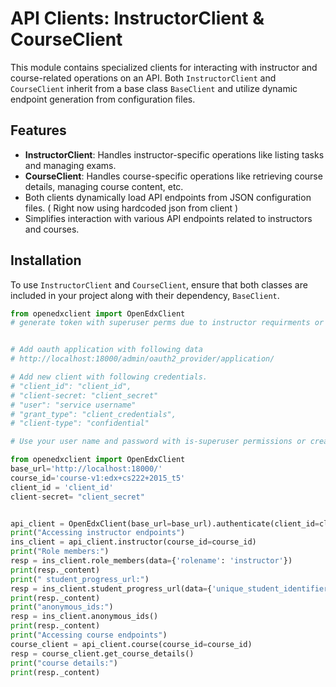 # API Clients: InstructorClient & CourseClient

This module contains specialized clients for interacting with instructor and course-related operations on an API. Both `InstructorClient` and `CourseClient` inherit from a base class `BaseClient` and utilize dynamic endpoint generation from configuration files.

## Features

- **InstructorClient**: Handles instructor-specific operations like listing tasks and managing exams.
- **CourseClient**: Handles course-specific operations like retrieving course details, managing course content, etc.
- Both clients dynamically load API endpoints from JSON configuration files. ( Right now using hardcoded json from client )
- Simplifies interaction with various API endpoints related to instructors and courses.

## Installation

To use `InstructorClient` and `CourseClient`, ensure that both classes are included in your project along with their dependency, `BaseClient`.

```python
from openedxclient import OpenEdxClient
# generate token with superuser perms due to instructor requirments or give proper role in courseroles tables.


# Add oauth application with following data
# http://localhost:18000/admin/oauth2_provider/application/

# Add new client with following credentials.
# "client_id": "client_id",
# "client-secret: "client_secret"
# "user": "service username"
# "grant_type": "client_credentials",
# "client-type": "confidential"

# Use your user name and password with is-superuser permissions or create a role in course access roles

from openedxclient import OpenEdxClient
base_url='http://localhost:18000/'
course_id='course-v1:edx+cs222+2015_t5'
client_id = 'client_id'
client-secret= "client_secret"


api_client = OpenEdxClient(base_url=base_url).authenticate(client_id=client_id, client_secret=client_secret)
print("Accessing instructor endpoints")
ins_client = api_client.instructor(course_id=course_id)
print("Role members:")
resp = ins_client.role_members(data={'rolename': 'instructor'})
print(resp._content)
print(" student_progress_url:")
resp = ins_client.student_progress_url(data={'unique_student_identifier': 'staff@example.com'})
print(resp._content)
print("anonymous_ids:")
resp = ins_client.anonymous_ids()
print(resp._content)
print("Accessing course endpoints")
course_client = api_client.course(course_id=course_id)
resp = course_client.get_course_details()
print("course details:")
print(resp._content)


